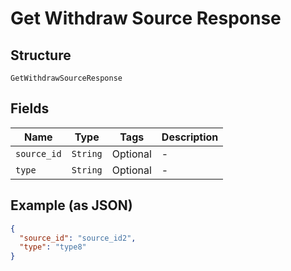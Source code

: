 
# Get Withdraw Source Response

## Structure

`GetWithdrawSourceResponse`

## Fields

| Name | Type | Tags | Description |
|  --- | --- | --- | --- |
| `source_id` | `String` | Optional | - |
| `type` | `String` | Optional | - |

## Example (as JSON)

```json
{
  "source_id": "source_id2",
  "type": "type8"
}
```

